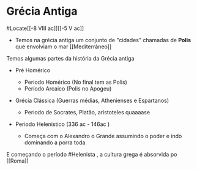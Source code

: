 # Grécia Antiga
#Locate[[-8 VIII ac]][[-5 V ac]]

* Temos na grécia antiga um conjunto de "cidades" chamadas de **Polis** que envolviam o mar [[Mediterrâneo]]

Temos algumas partes da história da Grécia antiga

* Pré Homérico
	* Periodo Homérico (No final tem as Polis)
	* Período Arcaico (Polis no Apogeu)
 
* Grécia Clássica (Guerras médias, Athenienses e Espartanos)
	* Periodo de Socrates, Platão, aristoteles quaaaase 
* Periodo Helenistico (336 ac - 146ac ) 
	* Começa com o Alexandro o Grande assumindo o poder e indo dominando a porra toda.

E começando o período #Helenista , a cultura grega é absorvida po [[Roma]]

